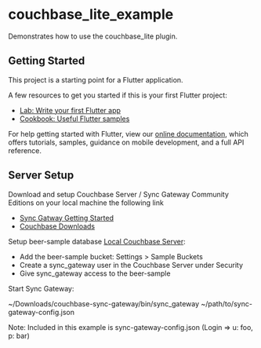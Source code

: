 # couchbase_lite_example

Demonstrates how to use the couchbase_lite plugin.

## Getting Started

This project is a starting point for a Flutter application.

A few resources to get you started if this is your first Flutter project:

- [Lab: Write your first Flutter app](https://flutter.dev/docs/get-started/codelab)
- [Cookbook: Useful Flutter samples](https://flutter.dev/docs/cookbook)

For help getting started with Flutter, view our 
[online documentation](https://flutter.dev/docs), which offers tutorials, 
samples, guidance on mobile development, and a full API reference.

## Server Setup

Download and setup Couchbase Server / Sync Gateway Community Editions on your local machine the following link
- [Sync Gatway Getting Started](https://docs.couchbase.com/sync-gateway/current/getting-started.html)
- [Couchbase Downloads](https://www.couchbase.com/downloads)

Setup beer-sample database [Local Couchbase Server](http://127.0.0.1:8091/):

- Add the beer-sample bucket: Settings > Sample Buckets
- Create a sync_gateway user in the Couchbase Server under Security
- Give sync_gateway access to the beer-sample

Start Sync Gateway:

~/Downloads/couchbase-sync-gateway/bin/sync_gateway ~/path/to/sync-gateway-config.json

Note: Included in this example is sync-gateway-config.json (Login => u: foo, p: bar)